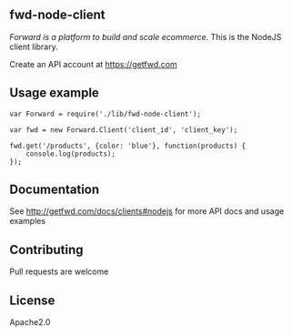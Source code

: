 ## fwd-node-client

*Forward is a platform to build and scale ecommerce.* This is the NodeJS client library.

Create an API account at https://getfwd.com

## Usage example

	var Forward = require('./lib/fwd-node-client');

	var fwd = new Forward.Client('client_id', 'client_key');

	fwd.get('/products', {color: 'blue'}, function(products) {
		console.log(products);
	});

## Documentation

See <http://getfwd.com/docs/clients#nodejs> for more API docs and usage examples

## Contributing

Pull requests are welcome

## License

Apache2.0
